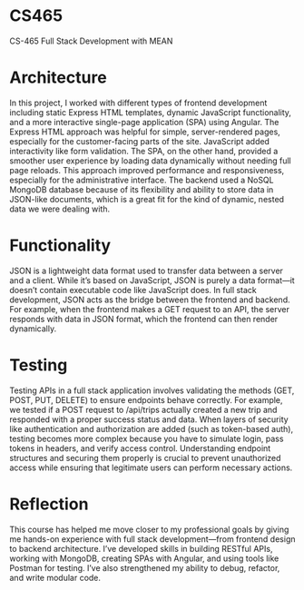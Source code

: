 # CS465
CS-465 Full Stack Development with MEAN

# Architecture
In this project, I worked with different types of frontend development including static Express HTML templates, dynamic JavaScript functionality, and a more interactive single-page application (SPA) using Angular. The Express HTML approach was helpful for simple, server-rendered pages, especially for the customer-facing parts of the site. JavaScript added interactivity like form validation. The SPA, on the other hand, provided a smoother user experience by loading data dynamically without needing full page reloads. This approach improved performance and responsiveness, especially for the administrative interface. The backend used a NoSQL MongoDB database because of its flexibility and ability to store data in JSON-like documents, which is a great fit for the kind of dynamic, nested data we were dealing with.

# Functionality
JSON is a lightweight data format used to transfer data between a server and a client. While it’s based on JavaScript, JSON is purely a data format—it doesn’t contain executable code like JavaScript does. In full stack development, JSON acts as the bridge between the frontend and backend. For example, when the frontend makes a GET request to an API, the server responds with data in JSON format, which the frontend can then render dynamically.

# Testing
Testing APIs in a full stack application involves validating the methods (GET, POST, PUT, DELETE) to ensure endpoints behave correctly. For example, we tested if a POST request to /api/trips actually created a new trip and responded with a proper success status and data. When layers of security like authentication and authorization are added (such as token-based auth), testing becomes more complex because you have to simulate login, pass tokens in headers, and verify access control. Understanding endpoint structures and securing them properly is crucial to prevent unauthorized access while ensuring that legitimate users can perform necessary actions.

# Reflection
This course has helped me move closer to my professional goals by giving me hands-on experience with full stack development—from frontend design to backend architecture. I’ve developed skills in building RESTful APIs, working with MongoDB, creating SPAs with Angular, and using tools like Postman for testing. I’ve also strengthened my ability to debug, refactor, and write modular code. 
